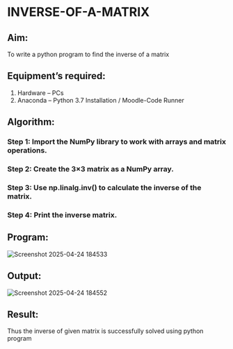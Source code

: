 # INVERSE-OF-A-MATRIX
## Aim:
To write a python program to find the inverse of a matrix
## Equipment’s required:
1. 	Hardware – PCs
2. 	Anaconda – Python 3.7 Installation / Moodle-Code Runner
## Algorithm:
### Step 1: Import the NumPy library to work with arrays and matrix operations.
### Step 2: Create the 3×3 matrix as a NumPy array.
### Step 3: Use np.linalg.inv() to calculate the inverse of the matrix.
### Step 4: Print the inverse matrix.

## Program:
![Screenshot 2025-04-24 184533](https://github.com/user-attachments/assets/dd06021c-27af-4c61-a81a-25b8aa3ff1c7)

## Output:
![Screenshot 2025-04-24 184552](https://github.com/user-attachments/assets/1ee9d6e5-6a53-44d8-a0b5-6b8ea9ab938f)

## Result:
Thus the inverse of given matrix is successfully solved using python program

